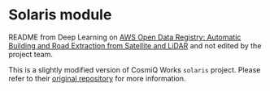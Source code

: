 # Solaris module
README from Deep Learning on [AWS Open Data Registry: Automatic Building and Road Extraction from Satellite and LiDAR](https://github.com/aws-samples/aws-open-data-satellite-lidar-tutorial) and not edited by the project team.

This is a slightly modified version of CosmiQ Works `solaris` project. Please refer to their [original repository](https://github.com/CosmiQ/solaris) for more information.
